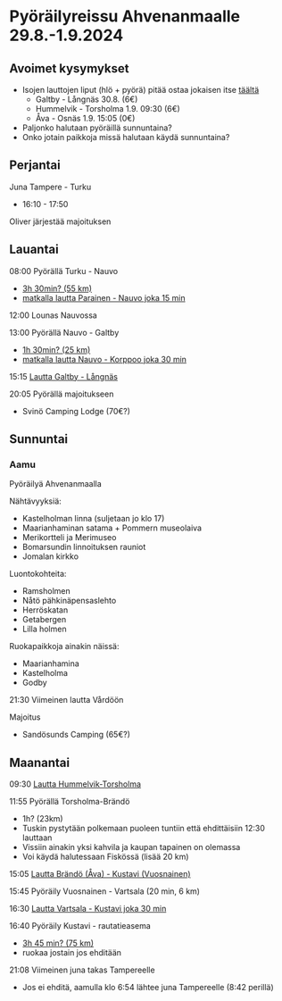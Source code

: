 # Pyöräilyreissu Ahvenanmaalle 29.8.-1.9.2024

## Avoimet kysymykset

- Isojen lauttojen liput (hlö + pyörä) pitää ostaa jokaisen itse [täältä](https://boka.alandstrafiken.ax/)
  - Galtby - Långnäs 30.8. (6€)
  - Hummelvik - Torsholma 1.9. 09:30 (6€)
  - Åva - Osnäs 1.9. 15:05 (0€)
- Paljonko halutaan pyöräillä sunnuntaina?
- Onko jotain paikkoja missä halutaan käydä sunnuntaina?

## Perjantai

Juna Tampere - Turku

- 16:10 - 17:50

Oliver järjestää majoituksen

## Lauantai

08:00 Pyörällä Turku - Nauvo

- [3h 30min? (55 km)](https://www.openstreetmap.org/directions?engine=fossgis_osrm_bicycle&route=60.4517531%2C22.2670522%3B60.1923668%2C21.9106786)
- [matkalla lautta Parainen - Nauvo joka 15 min](https://www.finferries.fi/en/ferry-traffic/ferries-and-schedules/parainen-nauvo.html#timetables)

12:00 Lounas Nauvossa

13:00 Pyörällä Nauvo - Galtby

- [1h 30min? (25 km)](https://www.openstreetmap.org/directions?engine=fossgis_osrm_bicycle&route=60.1923668%2C21.9106786%3B60.18515%2C21.58582)
- [matkalla lautta Nauvo - Korppoo joka 30 min](https://www.finferries.fi/en/ferry-traffic/ferries-and-schedules/nauvo-korppoo.html#timetables)

15:15 [Lautta Galtby - Långnäs](https://www.aland.travel/southern-line)

20:05 Pyörällä majoitukseen

- Svinö Camping Lodge (70€?)

## Sunnuntai

### Aamu

Pyöräilyä Ahvenanmaalla

Nähtävyyksiä:
- Kastelholman linna (suljetaan jo klo 17)
- Maarianhaminan satama + Pommern museolaiva
- Merikortteli ja Merimuseo
- Bomarsundin linnoituksen rauniot
- Jomalan kirkko

Luontokohteita:
- Ramsholmen
- Nåtö pähkinäpensaslehto
- Herröskatan
- Getabergen
- Lilla holmen

Ruokapaikkoja ainakin näissä:
- Maarianhamina
- Kastelholma
- Godby

21:30 Viimeinen lautta Vårdöön

Majoitus

- Sandösunds Camping (65€?)

## Maanantai

09:30 [Lautta Hummelvik-Torsholma](https://www.alandstrafiken.ax/sites/default/files/2025-07/alfageln-norra-1.7.2025.pdf)

11:55 Pyörällä Torsholma-Brändö

- 1h? (23km)
- Tuskin pystytään polkemaan puoleen tuntiin että ehdittäisiin 12:30 lauttaan
- Vissiin ainakin yksi kahvila ja kaupan tapainen on olemassa
- Voi käydä halutessaan Fiskössä (lisää 20 km)

15:05 [Lautta Brändö (Åva) - Kustavi (Vuosnainen)](https://www.alandstrafiken.ax/sites/default/files/2025-05/osnas-ava_0.pdf)

15:45 Pyöräily Vuosnainen - Vartsala (20 min, 6 km)

16:30 [Lautta Vartsala - Kustavi joka 30 min](https://www.finferries.fi/en/ferry-traffic/ferries-and-schedules/vartsala.html#timetables)

16:40 Pyöräily Kustavi - rautatieasema

- [3h 45 min? (75 km)](https://www.openstreetmap.org/directions?engine=fossgis_osrm_bicycle&route=60.542667%2C21.336329%3B60.4517531%2C22.2670522)
- ruokaa jostain jos ehditään

21:08 Viimeinen juna takas Tampereelle

- Jos ei ehditä, aamulla klo 6:54 lähtee juna Tampereelle (8:42 perillä)
